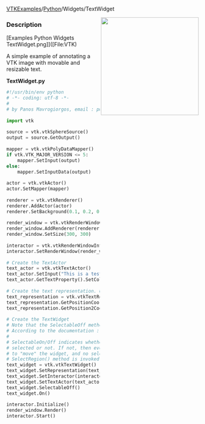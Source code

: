 [VTKExamples](Home)/[Python](Python)/Widgets/TextWidget

<img align="right" src="https://github.com/lorensen/VTKExamples/raw/master/Testing/Baseline/Widgets/TestTextWidget.png" width="256" />

### Description
[Examples Python Widgets TextWidget.png]]([File:VTK)

A simple example of annotating a VTK image with movable and resizable text.

**TextWidget.py**
```python
#!/usr/bin/env python
# -*- coding: utf-8 -*-
#
# by Panos Mavrogiorgos, email : pmav99 >a< gmail
 
import vtk
 
source = vtk.vtkSphereSource()
output = source.GetOutput()
 
mapper = vtk.vtkPolyDataMapper()
if vtk.VTK_MAJOR_VERSION <= 5:
    mapper.SetInput(output)
else:
    mapper.SetInputData(output)
 
actor = vtk.vtkActor()
actor.SetMapper(mapper)
 
renderer = vtk.vtkRenderer()
renderer.AddActor(actor)
renderer.SetBackground(0.1, 0.2, 0.4)
 
render_window = vtk.vtkRenderWindow()
render_window.AddRenderer(renderer)
render_window.SetSize(300, 300)
 
interactor = vtk.vtkRenderWindowInteractor()
interactor.SetRenderWindow(render_window)
 
# Create the TextActor
text_actor = vtk.vtkTextActor()
text_actor.SetInput("This is a test")
text_actor.GetTextProperty().SetColor((0, 1, 1))
 
# Create the text representation. Used for positioning the text_actor
text_representation = vtk.vtkTextRepresentation()
text_representation.GetPositionCoordinate().SetValue(0.15, 0.15)
text_representation.GetPosition2Coordinate().SetValue(0.7, 0.2)
 
# Create the TextWidget
# Note that the SelectableOff method MUST be invoked!
# According to the documentation :
#
# SelectableOn/Off indicates whether the interior region of the widget can be
# selected or not. If not, then events (such as left mouse down) allow the user
# to "move" the widget, and no selection is possible. Otherwise the
# SelectRegion() method is invoked.
text_widget = vtk.vtkTextWidget()
text_widget.SetRepresentation(text_representation)
text_widget.SetInteractor(interactor)
text_widget.SetTextActor(text_actor)
text_widget.SelectableOff()
text_widget.On()
 
interactor.Initialize()
render_window.Render()
interactor.Start()
```
